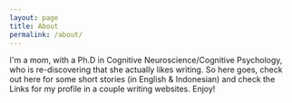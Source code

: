 ```yaml
---
layout: page
title: About
permalink: /about/
---
```

I'm a mom, with a Ph.D in Cognitive Neuroscience/Cognitive Psychology, who is re-discovering that she actually likes writing. So here goes,
check out here for some short stories (in English & Indonesian) and check the Links for my profile in a couple writing websites. Enjoy!

